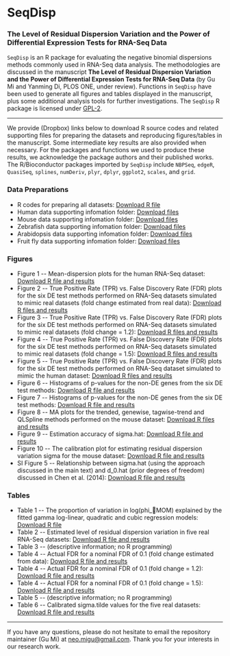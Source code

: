 SeqDisp
=======

### The Level of Residual Dispersion Variation and the Power of Differential Expression Tests for RNA-Seq Data

`SeqDisp` is an R package for evaluating the negative binomial dispersions methods commonly used in RNA-Seq data analysis. The methodologies are discussed in the manuscript **The Level of Residual Dispersion Variation and the Power of Differential Expression Tests for RNA-Seq Data** (by Gu Mi and Yanming Di, PLOS ONE, under review). Functions in `SeqDisp` have been used to generate all figures and tables displayed in the manuscript, plus some additional analysis tools for further investigations. The `SeqDisp` R package is licensed under [GPL-2](http://cran.r-project.org/web/licenses/GPL-2).

******

We provide (Dropbox) links below to download R source codes and related supporting files for preparing the datasets and reproducing figures/tables in the manuscript. Some intermediate key results are also provided when necessary. For the packages and functions we used to produce these results, we acknowledge the package authors and their published works. The R/Bioconductor packages imported by `SeqDisp` include `NBPSeq`, `edgeR`, `QuasiSeq`, `splines`, `numDeriv`, `plyr`, `dplyr`, `ggplot2`, `scales`, and `grid`.

### Data Preparations

* R codes for preparing all datasets: [Download R file](https://www.dropbox.com/s/ypdpedvi1i1unbt/Data_Preparations.R?dl=0)
* Human data supporting infomation folder: [Download files](https://www.dropbox.com/sh/7xycce8lg2fq81p/AADz8N6p3Bev8s3sIMl-aXMYa?dl=0)
* Mouse data supporting infomation folder: [Download files](https://www.dropbox.com/sh/1jsgwebcz1jqq52/AACb_ULh7HXEfQL8OlyOUUdma?dl=0)
* Zebrafish data supporting infomation folder: [Download files](https://www.dropbox.com/sh/xtq6rmxmjpqop87/AADAO32t_uauN96mdH83ZkkIa?dl=0)
* Arabidopsis data supporting infomation folder: [Download files](https://www.dropbox.com/sh/33lakumo2u1094m/AABRa8dbGRyCBe0nZ2hcFlg1a?dl=0)
* Fruit fly data supporting infomation folder: [Download files](https://www.dropbox.com/sh/geu5s45wxwrg03q/AACyBcEoIDTlmNPMThKcUIIDa?dl=0)

### Figures

* Figure 1 -- Mean-dispersion plots for the human RNA-Seq dataset: [Download R file and results](https://www.dropbox.com/sh/p3q9wtfxa1oz44q/AACTqnNZPSYsvQrwvjr3vF6La?dl=0)
* Figure 2 -- True Positive Rate (TPR) vs. False Discovery Rate (FDR) plots for the six DE test methods performed on RNA-Seq datasets simulated to mimic real datasets (fold change estimated from real data): [Download R files and results](https://www.dropbox.com/sh/id5kcn43w2nyiul/AAD2H0dDbTaukg3GG1yWq9Ara?dl=0)
* Figure 3 -- True Positive Rate (TPR) vs. False Discovery Rate (FDR) plots for the six DE test methods performed on RNA-Seq datasets simulated to mimic real datasets (fold change = 1.2): [Download R files and results](https://www.dropbox.com/sh/2qh0xd71nejsuvy/AABVSQFnLbZfLesnunUkr544a?dl=0)
* Figure 4 -- True Positive Rate (TPR) vs. False Discovery Rate (FDR) plots for the six DE test methods performed on RNA-Seq datasets simulated to mimic real datasets (fold change = 1.5): [Download R files and results](https://www.dropbox.com/sh/q57kpf6o97d8w39/AAAYd_vMe3aQgAxTgPicCF1-a?dl=0)
* Figure 5 -- True Positive Rate (TPR) vs. False Discovery Rate (FDR) plots for the six DE test methods performed on RNA-Seq dataset simulated to mimic the human dataset: [Download R files and results](https://www.dropbox.com/sh/8ryud7hdo51gx4f/AADYePWYDiF4kQs6qvS4u1oEa?dl=0)
* Figure 6 -- Histograms of p-values for the non-DE genes from the six DE test methods: [Download R file and results](https://www.dropbox.com/sh/4llg6wwuzap8yc4/AAA4xl5va4PQ-QwuZK_L7YGga?dl=0)
* Figure 7 -- Histograms of p-values for the non-DE genes from the six DE test methods: [Download R file and results](https://www.dropbox.com/sh/1k7c3xmv9l40fcv/AAAlIlMqWrYpTdTJ3PEdirxla?dl=0)
* Figure 8 -- MA plots for the trended, genewise, tagwise-trend and QLSpline methods performed on the mouse dataset: [Download R files and results](https://www.dropbox.com/sh/yu8re67rf0xg3zs/AAAW14SuhAqbHEciHlwf7NuEa?dl=0)
* Figure 9 -- Estimation accuracy of sigma.hat: [Download R file and results](https://www.dropbox.com/sh/qwefw68cgoyxkto/AABrNZaxl4yuumfq_0NByMyqa?dl=0)
* Figure 10 -- The calibration plot for estimating residual dispersion variation sigma for the mouse dataset: [Download R file and results](https://www.dropbox.com/sh/8w32v7yr7llr8bw/AACFQ9HRsO7wYIJlcGX3Ey6La?dl=0)
* SI Figure 5 -- Relationship between sigma.hat (using the approach discussed in the main text) and d_0.hat (prior degrees of freedom) discussed in Chen et al. (2014): [Download R file and results](https://www.dropbox.com/sh/7r7vhsf8l3rln20/AAAx-B2anE-lzlBM5gSFE2ePa?dl=0)

### Tables
* Table 1 -- The proportion of variation in log(phi_MOM) explained by the fitted gamma log-linear, quadratic and cubic regression models: [Download R file](https://www.dropbox.com/s/xpln6q881lf35z2/Table1.R?dl=0)
* Table 2 -- Estimated level of residual dispersion variation in five real RNA-Seq datasets: [Download R file and results](https://www.dropbox.com/sh/iab5id4xabvanlf/AABMi4f88fRUby0pfc01CqxGa?dl=0)
* Table 3 -- (descriptive information; no R programming)
* Table 4 -- Actual FDR for a nominal FDR of 0.1 (fold change estimated from data): [Download R file and results](https://www.dropbox.com/sh/miju0uwmh8sdmop/AAAMxlM8_pO1PgLxwYBW9ONKa?dl=0)
* Table 4 -- Actual FDR for a nominal FDR of 0.1 (fold change = 1.2): [Download R file and results](https://www.dropbox.com/sh/e1z8li11p04xdeh/AACEMbthByz6no63AHPbfJgKa?dl=0)
* Table 4 -- Actual FDR for a nominal FDR of 0.1 (fold change = 1.5): [Download R file and results](https://www.dropbox.com/sh/mjfzfw14ly0qtlw/AADweZyvZ7ILTGPAq7y9FOjua?dl=0)
* Table 5 -- (descriptive information; no R programming)
* Table 6 -- Calibrated sigma.tilde values for the five real datasets: [Download R file and results](https://www.dropbox.com/sh/jvj4m34od6fxqpd/AAByRUqkFsPqiSCztlGBtbLFa?dl=0)

******

If you have any questions, please do not hesitate to email the repository maintainer (Gu Mi) at neo.migu@gmail.com. Thank you for your interests in our research work.
